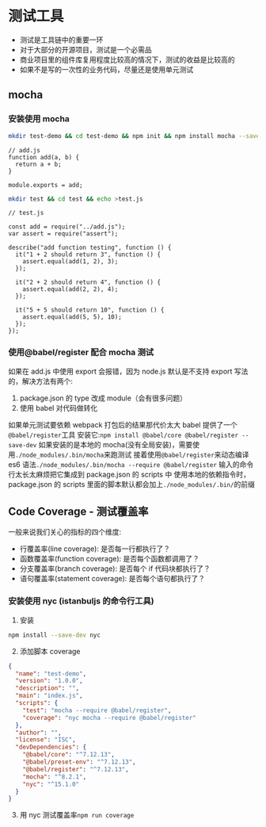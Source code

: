 # 测试工具

- 测试是工具链中的重要一环
- 对于大部分的开源项目，测试是一个必需品
- 商业项目里的组件库复用程度比较高的情况下，测试的收益是比较高的
- 如果不是写的一次性的业务代码，尽量还是使用单元测试

## mocha

### 安装使用 mocha

```bash
mkdir test-demo && cd test-demo && npm init && npm install mocha --save-dev && echo >.gitignore /node_modules/
```

```es6
// add.js
function add(a, b) {
  return a + b;
}

module.exports = add;
```

```bash
mkdir test && cd test && echo >test.js
```

```es6
// test.js

const add = require("../add.js");
var assert = require("assert");

describe("add function testing", function () {
  it("1 + 2 should return 3", function () {
    assert.equal(add(1, 2), 3);
  });

  it("2 + 2 should return 4", function () {
    assert.equal(add(2, 2), 4);
  });

  it("5 + 5 should return 10", function () {
    assert.equal(add(5, 5), 10);
  });
});
```

### 使用@babel/register 配合 mocha 测试

如果在 add.js 中使用 export 会报错，因为 node.js 默认是不支持 export 写法的，解决方法有两个:

1. package.json 的 type 改成 module（会有很多问题）
2. 使用 babel 对代码做转化

如果单元测试要依赖 webpack 打包后的结果那代价太大
babel 提供了一个`@babel/register`工具
安装它:`npm install @babel/core @babel/register --save-dev`
如果安装的是本地的 mocha(没有全局安装)，需要使用`./node_modules/.bin/mocha`来跑测试
接着使用`@babel/register`来动态编译 es6 语法`./node_modules/.bin/mocha --require @babel/register`
输入的命令行太长太麻烦把它集成到 package.json 的 scripts 中
使用本地的依赖指令时，package.json 的 scripts 里面的脚本默认都会加上`./node_modules/.bin/`的前缀

## Code Coverage - 测试覆盖率

一般来说我们关心的指标的四个维度:

- 行覆盖率(line coverage): 是否每一行都执行了？
- 函数覆盖率(function coverage): 是否每个函数都调用了？
- 分支覆盖率(branch coverage): 是否每个 if 代码块都执行了？
- 语句覆盖率(statement coverage): 是否每个语句都执行了？

### 安装使用 nyc (istanbuljs 的命令行工具)

1. 安装

```bash
npm install --save-dev nyc
```

2. 添加脚本 coverage

```JSON
{
  "name": "test-demo",
  "version": "1.0.0",
  "description": "",
  "main": "index.js",
  "scripts": {
    "test": "mocha --require @babel/register",
    "coverage": "nyc mocha --require @babel/register"
  },
  "author": "",
  "license": "ISC",
  "devDependencies": {
    "@babel/core": "^7.12.13",
    "@babel/preset-env": "^7.12.13",
    "@babel/register": "^7.12.13",
    "mocha": "^8.2.1",
    "nyc": "^15.1.0"
  }
}

```

3. 用 nyc 测试覆盖率`npm run coverage`
